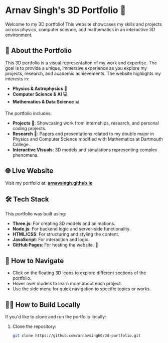 # Arnav Singh's 3D Portfolio 🌌

Welcome to my 3D portfolio! This website showcases my skills and projects across physics, computer science, and mathematics in an interactive 3D environment.

## 🎯 About the Portfolio

This 3D portfolio is a visual representation of my work and expertise. The goal is to provide a unique, immersive experience as you explore my projects, research, and academic achievements. The website highlights my interests in:
- **Physics & Astrophysics** 🔭
- **Computer Science & AI** 💻
- **Mathematics & Data Science** 📊

The portfolio includes:
- **Projects** 🚀: Showcasing work from internships, research, and personal coding projects.
- **Research** 🔬: Papers and presentations related to my double major in Physics and Computer Science modified with Mathematics at Dartmouth College.
- **Interactive Visuals**: 3D models and simulations representing complex phenomena.

## 🌐 Live Website

Visit my portfolio at: [**arnavsingh.github.io**](https:arnavsingh0.github.io)

## 🛠️ Tech Stack

This portfolio was built using:
- **Three.js**: For creating 3D models and animations.
- **Node.js**: For backend logic and server-side functionality.
- **HTML/CSS**: For structuring and styling the content.
- **JavaScript**: For interaction and logic.
- **GitHub Pages**: For hosting the website. 🙏

## 📜 How to Navigate

- Click on the floating 3D icons to explore different sections of the portfolio.
- Hover over models to learn more about each project.
- Use the side menu for quick navigation to specific topics or works.

## 🧑‍💻 How to Build Locally

If you'd like to clone and run the portfolio locally:

1. Clone the repository:
   ```bash
   git clone https://github.com/arnavsingh0/3d-portfolio.git
   ```
